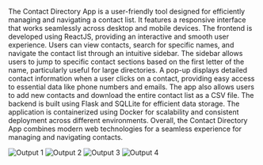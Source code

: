 The Contact Directory App is a user-friendly tool designed for efficiently managing and navigating a contact list. It features a responsive interface that works seamlessly across desktop and mobile devices. The frontend is developed using ReactJS, providing an interactive and smooth user experience. Users can view contacts, search for specific names, and navigate the contact list through an intuitive sidebar. The sidebar allows users to jump to specific contact sections based on the first letter of the name, particularly useful for large directories. A pop-up displays detailed contact information when a user clicks on a contact, providing easy access to essential data like phone numbers and emails. The app also allows users to add new contacts and download the entire contact list as a CSV file. The backend is built using Flask and SQLLite for efficient data storage. The application is containerized using Docker for scalability and consistent deployment across different environments. Overall, the Contact Directory App combines modern web technologies for a seamless experience for managing and navigating contacts.

![Output 1](https://github.com/user-attachments/assets/424acc1b-7444-42da-b732-edb6056a8cf1)
![Output 2](https://github.com/user-attachments/assets/7a657942-6ef9-4db0-8cc8-fe6487cdc2ca)
![Output 3](https://github.com/user-attachments/assets/ecbe9b12-6c72-4762-8e47-b9873b991f19)
![Output 4](https://github.com/user-attachments/assets/9157130b-6330-41d2-94dc-960576bfdb25)
